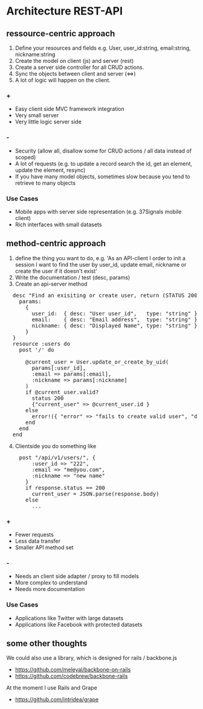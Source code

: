 # Architecture REST-API

## ressource-centric approach

1. Define your resources and fields e.g. User, user_id:string, email:string, nickname:string
1. Create the model on client (js) and server (rest) 
1. Create a server side controller for all CRUD actions.
1. Sync the objects between client and server (<=>)
1. A lot of logic will happen on the client.

### +
* Easy client side MVC framework integration 
* Very small server
* Very little logic server side

### -
* Security (allow all, disallow some for CRUD actions / all data instead of scoped)
* A lot of requests (e.g. to update a record search the id, get an element, update the element, resync)
* If you have many model objects, sometimes slow because you tend to retrieve to many objects

### Use Cases

* Mobile apps with server side representation (e.g. 37Signals mobile client)
* Rich interfaces with small datasets

## method-centric approach

1. define the thing you want to do, e.g. 'As an API-client I order to init a session I want to find the user by user_id, update email, nickname or create the user if it doesn't exist'
2. Write the documentation / test (desc, params)
3. Create an api-server method
<pre>
  desc "Find an exisiting or create user, return (STATUS 200 if OK, STATUS 500 if fails) {'current_user': [db id of user]} ", {
    params: 
      { 
        user_id:  { desc: "User user_id",   type: "string" },
        email:    { desc: "Email address",  type: "string" },
        nickname: { desc: "Displayed Name", type: "string" }
      }
  }
  resource :users do
    post '/' do
      
      @current_user = User.update_or_create_by_uid(
        params[:user_id], 
        :email => params[:email],  
        :nickname => params[:nickname]
      )
      if @current_user.valid?
        status 200
        {"current_user" => @current_user.id }
      else
        error!({ "error" => "fails to create valid user", "detail" => "user: #{@current_user.inspect}" }, 500)
      end
    end
  end
</pre>

4. Clientside you do something like

<pre>
    post "/api/v1/users/", {
        :user_id => "222", 
        :email => "me@you.com",
        :nickname => "new name"
      }
      if response.status == 200
        current_user = JSON.parse(response.body)
      else
        ...
</pre>

### +
* Fewer requests
* Less data transfer
* Smaller API method set 

### -
* Needs an client side adapter / proxy to fill models
* More complex to understand
* Needs more documentation

### Use Cases
* Applications like Twitter with large datasets
* Applications like Facebook with protected datasets

## some other thoughts

We could also use a library, which is designed for rails / backbone.js

* https://github.com/meleyal/backbone-on-rails
* https://github.com/codebrew/backbone-rails

At the moment I use Rails and Grape

* https://github.com/intridea/grape
